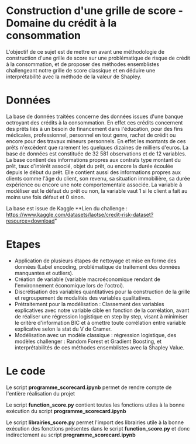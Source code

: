 # Construction d'une grille de score - Domaine du crédit à la consommation

L'objectif de ce sujet est de mettre en avant une méthodologie de construction d'une grille de score sur une problématique de risque de crédit à la consommation, et de proposer des méthodes ensemblistes challengeant notre grille de score classique et en déduire une interprétabilité avec la méthode de la valeur de Shapley.

# Données 

La base de données traitées concerne des données issues d'une banque octroyant des crédits à la consommation. En effet ces crédits concernent des prêts liés à un besoin de financement dans l'éducation, pour des fins médicales, professionnel, personnel en tout genre, rachat de crédit ou encore pour des travaux mineurs personnels. En effet les montants de ces prêts n'excèdent que rarement les quelques dizaines de milliers d'euros. La base de données est constituée de 32 581 observations et de 12 variables. La base contient des informations propres aux contrats type montant du prêt, taux d'intérêt associé, objet du prêt, ou encore la durée écoulée depuis le début du prêt. Elle contient aussi des informations propres aux clients comme l'âge du client, son revenu, sa situation immobilière, sa durée expérience ou encore une note comportementale associée. La variable à modéliser est le défaut du prêt ou non, la variable vaut 1 si le client a fait au moins une fois défaut et 0 sinon.

La base est issue de Kaggle **Lien du challenge : https://www.kaggle.com/datasets/laotse/credit-risk-dataset?resource=download" 

# Etapes

* Application de plusieurs étapes de nettoyage et mise en forme des données (Label encoding, problématique de traitement des données manquantes et outliers).
* Création de variable (variable macroéconomique rendant de l'environnement économique lors de l'octroi).
* Discrétisation des variables quantitatives pour la construction de la grille et regroupement de modalités des variables qualitatives.
* Prétraitement pour la modélisation : Classement des variables explicatives avec notre variable cible en fonction de la corrélation, avant de réaliser une régression logistique en step by step, visant à minimiser le critère d'information BIC et à omettre toute corrélation entre variable explicative selon la stat du V de Cramer.
* Modélisation avec un modèle classique : régression logistique, des modèles challenger : Random Forest et Gradient Boosting, et interprétabilités de ces méthodes ensemblistes avec la Shapley Value.


# Le code

Le script **programme_scorecard.ipynb** permet de rendre compte de l'entière réalisation du projet

Le script **function_score.py** contient toutes les fonctions utiles à la bonne exécution du script **programme_scorecard.ipynb**

Le script **librairies_score.py** permet l'import des librairies utile à la bonne exécution des fonctions présentes dans le script **function_score.py** et donc indirectement au script **programme_scorecard.ipynb**
